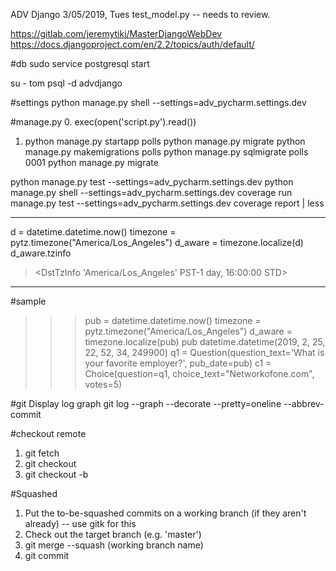 ADV Django
3/05/2019, Tues
test_model.py -- needs to review.

https://gitlab.com/jeremytiki/MasterDjangoWebDev
https://docs.djangoproject.com/en/2.2/topics/auth/default/

#db
sudo service postgresql start

su - tom
psql -d advdjango

#settings
python manage.py shell --settings=adv_pycharm.settings.dev

#manage.py
0. exec(open('script.py').read())
1. python manage.py startapp polls
python manage.py migrate
python manage.py makemigrations polls
python manage.py sqlmigrate polls 0001
python manage.py migrate

python manage.py test --settings=adv_pycharm.settings.dev
python manage.py shell --settings=adv_pycharm.settings.dev
coverage run manage.py test --settings=adv_pycharm.settings.dev
coverage report | less


----
d = datetime.datetime.now()
timezone = pytz.timezone("America/Los_Angeles")
d_aware = timezone.localize(d)
d_aware.tzinfo
> <DstTzInfo 'America/Los_Angeles' PST-1 day, 16:00:00 STD>

----
#sample 
>>> pub = datetime.datetime.now()
>>> timezone = pytz.timezone("America/Los_Angeles")
>>> d_aware = timezone.localize(pub)
>>> pub
datetime.datetime(2019, 2, 25, 22, 52, 34, 249900)
>>> q1 = Question(question_text='What is your favorite employer?', pub_date=pub)
>>> c1 = Choice(question=q1, choice_text="Networkofone.com", votes=5)

#git
Display log graph
git log --graph --decorate --pretty=oneline --abbrev-commit

#checkout remote
1. git fetch
2. git checkout <branch>
3. git checkout -b <branch>

#Squashed
1. Put the to-be-squashed commits on a working branch (if they aren't already) -- use gitk for this
2. Check out the target branch (e.g. 'master')
3. git merge --squash (working branch name)
4. git commit